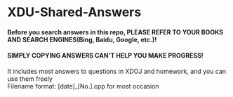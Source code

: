 # XDU-Shared-Answers
#### Before you search answers in this repo, PLEASE REFER TO YOUR BOOKS AND SEARCH ENGINES(Bing, Baidu, Google, etc.)!
#### SIMPLY COPYING ANSWERS CAN'T HELP YOU MAKE PROGRESS!

It includes most answers to questions in XDOJ and homework, and you can use them freely                          
Filename format: \[date]\_\[No.].cpp for most occasion
